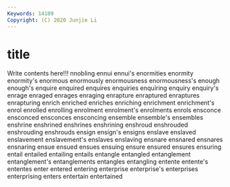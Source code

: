 ```yaml
---
Keywords: 14109
Copyright: (C) 2020 Junjie Li
---
```


# title

Write contents here!!!
nnobling 
ennui 
ennui's 
enormities 
enormity 
enormity's 
enormous 
enormously
enormousness 
enormousness's 
enough 
enough's 
enquire 
enquired 
enquires 
enquiries 
enquiring 
enquiry
enquiry's 
enrage 
enraged 
enrages 
enraging 
enrapture 
enraptured 
enraptures 
enrapturing 
enrich
enriched 
enriches 
enriching 
enrichment 
enrichment's 
enrol 
enrolled 
enrolling 
enrolment 
enrolment's
enrolments 
enrols 
ensconce 
ensconced 
ensconces 
ensconcing 
ensemble 
ensemble's 
ensembles 
enshrine
enshrined 
enshrines 
enshrining 
enshroud 
enshrouded 
enshrouding 
enshrouds 
ensign 
ensign's 
ensigns
enslave 
enslaved 
enslavement 
enslavement's 
enslaves 
enslaving 
ensnare 
ensnared 
ensnares 
ensnaring
ensue 
ensued 
ensues 
ensuing 
ensure 
ensured 
ensures 
ensuring 
entail 
entailed
entailing 
entails 
entangle 
entangled 
entanglement 
entanglement's 
entanglements 
entangles 
entangling 
entente
entente's 
ententes 
enter 
entered 
entering 
enterprise 
enterprise's 
enterprises 
enterprising 
enters
entertain 
entertained 
